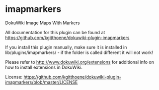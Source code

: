 # imapmarkers
DokuWiki Image Maps With Markers

All documentation for this plugin can be found at
https://github.com/kgitthoene/dokuwiki-plugin-imapmarkers

If you install this plugin manually, make sure it is installed in
lib/plugins/imapmarkers/ - if the folder is called different it
will not work!

Please refer to http://www.dokuwiki.org/extensions for additional info
on how to install extensions in DokuWiki.

License: https://github.com/kgitthoene/dokuwiki-plugin-imapmarkers/blob/master/LICENSE
